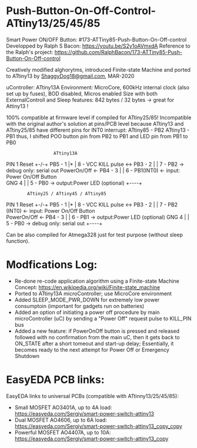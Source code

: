 # Push-Button-On-Off-Control-ATtiny13/25/45/85
Smart Power ON/OFF Button: #173-ATTiny85-Push-Button-On-Off-control
Developped by Ralph S Bacon: https://youtu.be/S2y1oAVmxdA 
Reference to the Ralph's project: https://github.com/RalphBacon/173-ATTiny85-Push-Button-On-Off-control

Creatively modified alghorytms, introduced Finite-state Machine and ported to ATtiny13 
by ShaggyDog18@gmail.com, MAR-2020

uController: ATtiny13A
Environment: MicroCore, 600kHz internal clock (also set up by fuses), BOD disabled, Micros enabled 
Size with both ExternalControll and Sleep features: 842 bytes / 32 bytes -> great for Attiny13 ! 
 
100% compatible at firmware level if compiled for ATtiny25/85!
Incompatible with the original author's solution at pins/PCB level because ATtiny13 and ATtiny25/85
have different pins for INT0 interrupt:
   ATtiny85 - PB2
   ATtiny13 - PB1
thus, I shifted POO button pin from PB2 to PB1 and 
                       LED pin from PB1 to PB0

                      ATtiny13A
PIN 1 Reset             +-\/-+
                PB5 - 1 |*   | 8 - VCC
 KILL pulse <-> PB3 - 2 |    | 7 - PB2       -> debug only: serial out
 PowerOn/Off <- PB4 - 3 |    | 6 - PB1(INT0) <- input: Power On/Off Button          
                GNG   4 |    | 5 - PB0       -> output:Power LED (optional)
                        +----+

            ATtiny25 / ATtiny45 / ATtiny85 
PIN 1 Reset             +-\/-+
                PB5 - 1 |*   | 8 - VCC
 KILL pulse <-> PB3 - 2 |    | 7 - PB2 (INT0) <- input: Power On/Off Button          
 PowerOn/Off <- PB4 - 3 |    | 6 - PB1        -> output:Power LED (optional)
                GNG   4 |    | 5 - PB0        -> debug only: serial out
                        +----+

Can be also compiled for Atmega328 just for test purpose (without sleep function).


# Modfications Log: 
 - Re-done re-code application algorithm using a Finite-state Machine Concept: https://en.wikipedia.org/wiki/Finite-state_machine
 - Ported to ATtiny13A microController; use MicroCore environment
 - Added SLEEP_MODE_PWR_DOWN for extremely low power consumptoin (important for gadgets run on batteries) 
 - Added an option of initiating a power off procedure by main microController (uC) by 
   sending a "Power Off" request pulse to KILL_PIN bus 
 - Added a new feature: if PowerOnOff button is pressed and released followed with no confirmation from the main uC, 
   then it gets back to ON_STATE after a short tomeout and start-up delay; 
   Essentially, it becomes ready to the next attempt for Power Off or Emergency Shutdown 

# EasyEDA PCB links:
EasyEDA links to universal PCBs (compatible with ATtinny13/25/45/85):
 - Small MOSFET AO3401A, up to 4A load: https://easyeda.com/Sergiy/smart-power-switch-attiny13
 - Dual  MOSFET AO4606,  up to 6A load: https://easyeda.com/Sergiy/smart-power-switch-attiny13_copy_copy
 - Powerful MOSFET AO4407A,  up to 10A: https://easyeda.com/Sergiy/smart-power-switch-attiny13_copy